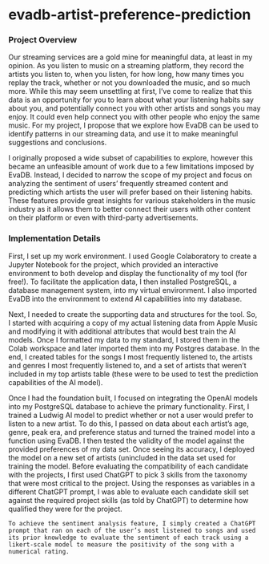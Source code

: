 # evadb-artist-preference-prediction

### Project Overview
Our streaming services are a gold mine for meaningful data, at least in my opinion. As you listen to music on a streaming platform, they record the artists you listen to, when you listen, for how long, how many times you replay the track, whether or not you downloaded the music, and so much more. While this may seem unsettling at first, I’ve come to realize that this data is an opportunity for you to learn about what your listening habits say about you, and potentially connect you with other artists and songs you may enjoy. It could even help connect you with other people who enjoy the same music. For my project, I propose that we explore how EvaDB can be used to identify patterns in our streaming data, and use it to make meaningful suggestions and conclusions. 

I originally proposed a wide subset of capabilities to explore, however this became an unfeasible amount of work due to a few limitations imposed by EvaDB. Instead, I decided to narrow the scope of my project and focus on analyzing the sentiment of users’ frequently streamed content and predicting which artists the user will prefer based on their listening habits. These features provide great insights for various stakeholders in the music industry as it allows them to better connect their users with other content on their platform or even with third-party advertisements.

### Implementation Details
First, I set up my work environment. I used Google Colaboratory to create a Jupyter Notebook for the project, which provided an interactive environment to both develop and display the functionality of my tool (for free!). To facilitate the application data, I then installed PostgreSQL, a database management system, into my virtual environment. I also imported EvaDB into the environment to extend AI capabilities into my database. 

Next, I needed to create the supporting data and structures for the tool. So, I started with acquiring a copy of my actual listening data from Apple Music and modifying it with additional attributes that would best train the AI models. Once I formatted my data to my standard, I stored them in the Colab workspace and later imported them into my Postgres database. In the end, I created tables for the songs I most frequently listened to, the artists and genres I most frequently listened to, and a set of artists that weren’t included in my top artists table (these were to be used to test the prediction capabilities of the AI model).

Once I had the foundation built, I focused on integrating the OpenAI models into my PostgreSQL database to achieve the primary functionality. First, I trained a Ludwig AI model to predict whether or not a user would prefer to listen to a new artist. To do this, I passed on data about each artist’s age, genre, peak era, and preference status and turned the trained model into a function using EvaDB. I then tested the validity of the model against the provided preferences of my data set. Once seeing its accuracy, I deployed the model on a new set of artists (unincluded in the data set used for training the model. Before evaluating the compatibility of each candidate with the projects, I first used ChatGPT to pick 3 skills from the taxonomy that were most critical to the project. Using the responses as variables in a different ChatGPT prompt, I was able to evaluate each candidate skill set against the required project skills (as told by ChatGPT) to determine how qualified they were for the project. 

	To achieve the sentiment analysis feature, I simply created a ChatGPT prompt that ran on each of the user’s most listened to songs and used its prior knowledge to evaluate the sentiment of each track using a likert-scale model to measure the positivity of the song with a numerical rating.
